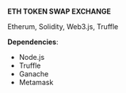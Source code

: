**ETH TOKEN SWAP EXCHANGE**

Etherum, Solidity, Web3.js, Truffle

**Dependencies**:
* Node.js
* Truffle
* Ganache
* Metamask
